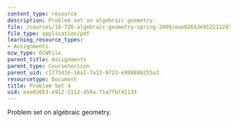 ```yaml
---
content_type: resource
description: Problem set on algebraic geometry.
file: /courses/18-726-algebraic-geometry-spring-2009/eae02653e9122112450a71a7fbf41133_MIT18_726s09_pset04.pdf
file_type: application/pdf
learning_resource_types:
- Assignments
ocw_type: OCWFile
parent_title: Assignments
parent_type: CourseSection
parent_uid: c1775d16-16a1-7a13-9723-e998886255a3
resourcetype: Document
title: Problem Set 4
uid: eae02653-e912-2112-450a-71a7fbf41133
---
```

Problem set on algebraic geometry.

